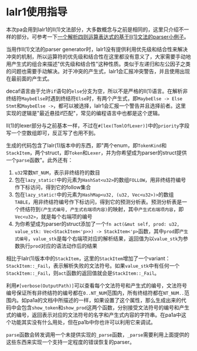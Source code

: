 # lalr1使用指导

本次pa会用到lalr1的ll(1)文法部分，大多数概念与之前是相同的，这里只介绍不一样的部分。可参考一下[一个解析四则运算表达式的基于ll(1)文法的parser小例子](https://github.com/chyyuu/compiler_lab/tree/master/rust/decaf-related/calc-ll)。

当用作ll(1)文法的parser generator时，lalr1没有提供利用优先级和结合性来解决冲突的机制，所以运算符的优先级和结合性在这里都没有意义了，大家需要手动地用产生式的组合来描述"优先级和结合性"这种性质。类似于左递归和左公因子之类的问题也需要手动解决。对于冲突的产生式，lalr1会汇报冲突警告，并且使用出现在最前面的产生式。

decaf语言由于允许`if`语句的`else`分支为空，所以不是严格的ll(1)语言。在解析非终结符`MaybeElse`时遇到终结符`Else`时，有两个产生式，即`MaybeElse -> Else Stmt`和`MaybeElse ->`，都可以被选择，lalr1会汇报一个警告并且选择前者。这里实现的逻辑是"最近悬挂if匹配"，常见的编程语言中也都是这个逻辑。

ll(1)的lexer部分与之前基本一样，不过在`#[lex(TomlOfLexer)]`中的`priority`字段写一个空数组即可，反正写了也用不到。

生成的代码包含了lalr(1)版本中的东西，即"两个enum，即`TokenKind`和`StackItem`，两个struct，即`Token`和`Lexer`，并为你希望成为parser的struct提供一个`parse`函数"。此外还有：

1. `u32`常数`NT_NUM`，表示非终结符的数目
2. 包在`lazy_static!`中的元素为`HashSat<u32>`的数组`FOLLOW`，用非终结符编号作下标访问，得到它的follow集合
3. 包在`lazy_static!`中的元素为`HashMap<u32, (u32, Vec<u32>)>`的数组`TABLE`，用非终结符编号作下标访问，得到它的预测分析表。预测分析表是一个终结符到`(产生式编号, 产生式右端项内容)`的映射，其中`产生式右端项内容`，即`Vec<u32>`，就是每个右端项的编号
4. 为你希望成为parser的struct添加了一个`fn act(&mut self, prod: u32, value_stk: Vec<StackItem<'p>>) -> StackItem<'p>`函数，其中`prod`即`产生式编号`，`value_stk`是每个右端项对应的解析结果，返回值为以`value_stk`为参数执行`prod`对应的语法动作后的结果

相比于lalr(1)版本中的`StackItem`，这里的`StackItem`增加了一个variant：`StackItem::_Fail`，表示解析失败的文法符号。如果`value_stk`中有任何一个`StackItem::_Fail`，则`act`函数的返回值就会是`StackItem::_Fail`。

利用`#[verbose(OutputPath)]`可以查看每个文法符号和产生式的编号，文法符号编号保证所有非终结符的编号都在`0..NT_NUM`范围内，所有终结符都在`NT_NUM..`范围内。如pa1a的文档中所描述的一样，如果设置了这个属性，那么生成出来的代码中会包含`show_token`和`show_prod`这两个函数，分别接受文法符号的编号和产生式的编号，返回表示对应的文法符号的名字和产生式内容的字符串。在pa1a中这个功能其实没有什么用处，但在pa1b中你也许可以利用它来调试。

`parse`函数会转发调用一个未提供实现的`_parse`函数，`_parse`需要利用上面提供的这些东西来实现一个支持一定程度的错误恢复的parser。
